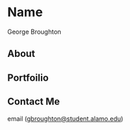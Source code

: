 # Name
George Broughton 
## About
## Portfoilio
## Contact Me
email (gbroughton@student.alamo.edu)

